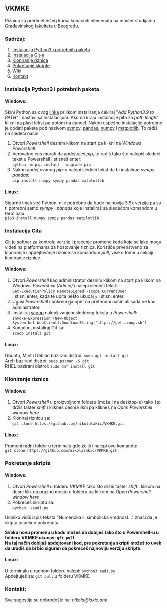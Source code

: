 ## VKMKE

Riznica za predmet višeg kursa konačnih elemenata na master studijama Građevinskog fakulteta u Beogradu.

### Sadržaj:
1. [Instalacija Python3 i potrebnih paketa](#instalacija-python3-i-potrebnih-paketa)
2. [Instalacija Git-a](#instalacija-gita)
3. [Kloniranje riznice](#kloniranje-riznice)
4. [Pokretanje skripte](#pokretanje-skripte)
5.  [Wiki](https://codeberg.org/nikolal/VKMKE/wiki)
6. [Kontakt](#kontakt)

### Instalacija Python3 i potrebnih paketa

#### Windows:

Skini Python sa ovog [linka](https://www.python.org/ftp/python/3.11.0/python-3.11.0-amd64.exe) prilikom instaliranja čekiraj "*Add Python3.9 to PATH*" i nastavi sa instalacijom. Ako na kraju instalacije pita za *path lenght* klikni na plavi tekst pa potom na cancel.
Nakon uspešne instalacije potrebno je dodati pakete pod nazivom [sympy](https://www.sympy.org/en/index.html), [pandas](https://pandas.pydata.org/), [numpy](https://numpy.org/) i [matplotlib](https://matplotlib.org/). To radiš na sledeći nacin:

1. Otvori *Powershell* desnim klikom na start pa klikni na *Windows Powershell*
2. Verovatno ćes morati da apdejtuješ *pip*, to radiš tako što nalepiš sledeći tekst u Powershell i stisneš enter: <br> 
`python -m pip install --upgrade pip`
3. Nakon apdejtovanog *pip-a* nalepi sledeći tekst da bi instalirao *sympy pandas*: <br>
`pip install numpy sympy pandas matplotlib`

#### Linux:
Sigurno imaš već Python, nije potrebno da bude najnovija 3.9x verzija pa su ti potrebni samo *sympy* i *pandas* koje instaliraš sa sledećom komandom u terminalu: <br>
`pip3 install numpy sympy pandas matplotlib`

### Instalacija Gita

[Git](https://en.wikipedia.org/wiki/Git) je softver za kontrolu verzije i praćenje promene koda koje se lako mogu videti na platformama za hostovanje riznica. Koristiće prvenstveno za kloniranje i apdejtovanje riznice sa komandom *pull*, više o tome u sekciji kloniranje riznice. 

#### Windows:

1. Otvori *Powershell* kao administrator desnim klikom na start pa klikom na *Windows Powershell (Admin)* i nalepi sledeći tekst: <br>
`Set-ExecutionPolicy RemoteSigned -scope CurrentUser` <br> i stisni enter, kada te upita nešto ukucaj `y` i stisni enter.
2. Ugasi *Powershell* i pokreni ga opet na prethodni način ali sada ne kao administrator.
3. Instaliraj [scoop](https://scoop.sh) nalepljivanjem sledećeg teksta u *Powershell*: <br>
`Invoke-Expression (New-Object System.Net.WebClient).DownloadString('https://get.scoop.sh')`
4. Konačno, instaliraj Git sa: <br>
`scoop install git`

#### Linux:
Ubuntu, Mint i Debian bazirani distroi: `sudo apt install git` <br>
Arch bazirani distroi: `sudo pacman -S git` <br>
RHEL bazirani distroi: `sudo dnf install git`

### Kloniranje riznice

#### Windows: 

1. Otvori *Powershell* u proizvoljnom folderu (može i na desktop-u) tako što držiš taster *shift* i klikneš desni klikni pa klikneš na *Open Powershell window here*
2. Kloniraj riznicu sa: <br>
`git clone https://github.com/nikolalakic/VKMKE.git`

#### Linux:

Promeni radni folder u terminalu gde želiš i nalepi ovu komandu:<br> 
`git clone https://github.com/nikolalakic/VKMKE.git`


### Pokretanje skripte

#### Windows:

1. Otvori *Powershell* u folderu *VKMKE* tako što držiš taster *shift* i klikom na desni klik na prazno mesto u folderu pa klikom na *Open Powershell window here*
2. Pokrećeš skriptu sa: <br>
`python .\zad1.py`

Ukoliko vidiš ispis teksta "Numericka ili simbolicka vrednost..." znači da je skipta uspešno pokrenuta.

**Svaku novu promenu u kodu možeš da dobiješ tako što u Powershell-u u folderu VKMKE ukucaš: `git pull` <br>
Na taj način dobijaš apdejtovani kod, pre pokretanja skripti možeš to uvek da uradiš da bi bio siguran da pokrećeš najnoviju verziju skripte.**

#### Linux:

U terminalu u radnom folderu nalepi: `python3 zad1.py`<br>
Apdejtuješ sa: `git pull` u folderu VKMKE

### Kontakt:

Sve sugestije su dobrodošle na: *nikola@lakic.one*
